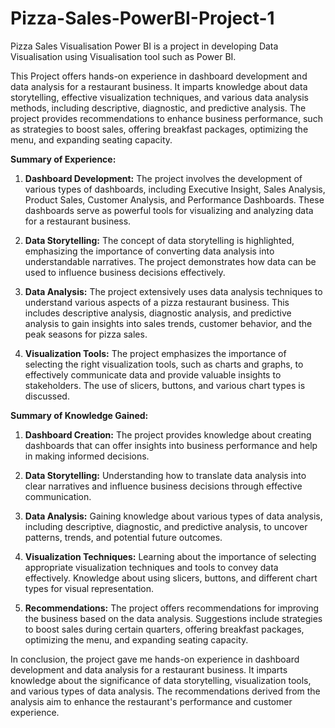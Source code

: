 # Pizza-Sales-PowerBI-Project-1
Pizza Sales Visualisation Power BI is a project in developing Data Visualisation using Visualisation tool such as Power BI.

This Project offers hands-on experience in dashboard development and data analysis for a restaurant business. It imparts knowledge about data storytelling, effective visualization techniques, and various data analysis methods, including descriptive, diagnostic, and predictive analysis. The project provides recommendations to enhance business performance, such as strategies to boost sales, offering breakfast packages, optimizing the menu, and expanding seating capacity.
<br>

**Summary of Experience:**

1. **Dashboard Development:** The project involves the development of various types of dashboards, including Executive Insight, Sales Analysis, Product Sales, Customer Analysis, and Performance Dashboards. These dashboards serve as powerful tools for visualizing and analyzing data for a restaurant business.

2. **Data Storytelling:** The concept of data storytelling is highlighted, emphasizing the importance of converting data analysis into understandable narratives. The project demonstrates how data can be used to influence business decisions effectively.

3. **Data Analysis:** The project extensively uses data analysis techniques to understand various aspects of a pizza restaurant business. This includes descriptive analysis, diagnostic analysis, and predictive analysis to gain insights into sales trends, customer behavior, and the peak seasons for pizza sales.

4. **Visualization Tools:** The project emphasizes the importance of selecting the right visualization tools, such as charts and graphs, to effectively communicate data and provide valuable insights to stakeholders. The use of slicers, buttons, and various chart types is discussed.

**Summary of Knowledge Gained:**

1. **Dashboard Creation:** The project provides knowledge about creating dashboards that can offer insights into business performance and help in making informed decisions.

2. **Data Storytelling:** Understanding how to translate data analysis into clear narratives and influence business decisions through effective communication.

3. **Data Analysis:** Gaining knowledge about various types of data analysis, including descriptive, diagnostic, and predictive analysis, to uncover patterns, trends, and potential future outcomes.

4. **Visualization Techniques:** Learning about the importance of selecting appropriate visualization techniques and tools to convey data effectively. Knowledge about using slicers, buttons, and different chart types for visual representation.

5. **Recommendations:** The project offers recommendations for improving the business based on the data analysis. Suggestions include strategies to boost sales during certain quarters, offering breakfast packages, optimizing the menu, and expanding seating capacity.

In conclusion, the project gave me hands-on experience in dashboard development and data analysis for a restaurant business. It imparts knowledge about the significance of data storytelling, visualization tools, and various types of data analysis. The recommendations derived from the analysis aim to enhance the restaurant's performance and customer experience.
